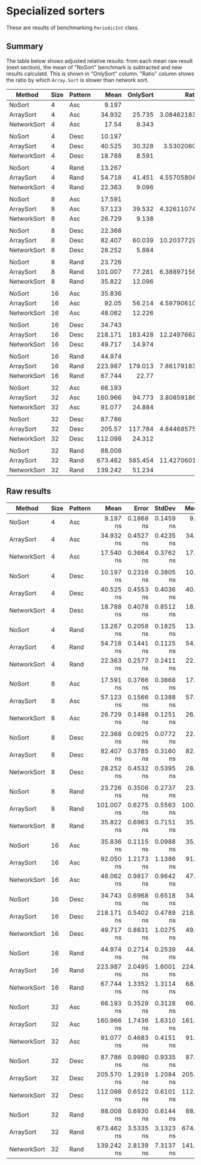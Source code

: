 # Specialized sorters

These are results of benchmarking `PeriodicInt` class.

## Summary

The table below shows adjusted relative results: from each mean raw result (next section), the mean of "NoSort" benchmark is
subtracted and new results calculatd.  This is shown in "OnlySort" column.  "Ratio" column shows the ratio by which `Array.Sort`
is slower than network sort.


|Method	        |Size	|Pattern	|Mean 	    |OnlySort   |Ratio
|-------------- |------ |---------- |----------:|----------:|----------:|
|NoSort	        |4	    |Asc	    |9.197		|           |           |
|ArraySort	    |4	    |Asc	    |34.932	    |25.735	    |3.084621839|
|NetworkSort	|4	    |Asc	    |17.54	    |8.343	    |1          |
|               |       |           |           |           |           |
|NoSort	        |4	    |Desc	    |10.197	    |	        |           |
|ArraySort	    |4	    |Desc	    |40.525	    |30.328	    |3.53020603 |
|NetworkSort	|4	    |Desc	    |18.788	    |8.591	    |1          |
|               |       |           |           |           |           |
|NoSort	        |4	    |Rand	    |13.267	    |	        |           |
|ArraySort	    |4	    |Rand	    |54.718	    |41.451	    |4.557058047|
|NetworkSort	|4	    |Rand	    |22.363	    |9.096	    |1          |
|               |       |           |           |           |           |
|NoSort	        |8	    |Asc	    |17.591	    |	        |           |
|ArraySort	    |8	    |Asc	    |57.123	    |39.532	    |4.326110746|
|NetworkSort	|8	    |Asc	    |26.729	    |9.138	    |1          |
|               |       |           |           |           |           |
|NoSort	        |8	    |Desc	    |22.368	    |	        |           |
|ArraySort	    |8	    |Desc	    |82.407	    |60.039	    |10.20377294|
|NetworkSort	|8	    |Desc	    |28.252	    |5.884	    |1          |
|               |       |           |           |           |           |
|NoSort	        |8	    |Rand	    |23.726	    |	        |           |
|ArraySort	    |8	    |Rand	    |101.007    |77.281	    |6.388971561|
|NetworkSort	|8	    |Rand	    |35.822	    |12.096	    |1          |
|               |       |           |           |           |           |
|NoSort	        |16	    |Asc	    |35.836	    |	        |           |
|ArraySort	    |16	    |Asc	    |92.05	    |56.214	    |4.597906102|
|NetworkSort	|16	    |Asc	    |48.062	    |12.226	    |1          |
|               |       |           |           |           |           |
|NoSort	        |16	    |Desc	    |34.743	    |	        |           |
|ArraySort	    |16	    |Desc	    |218.171    |183.428	|12.24976626|
|NetworkSort	|16	    |Desc	    |49.717	    |14.974	    |1          |
|               |       |           |           |           |           |
|NoSort	        |16	    |Rand	    |44.974	    |	        |           |
|ArraySort	    |16	    |Rand	    |223.987    |179.013	|7.861791831|
|NetworkSort	|16	    |Rand	    |67.744	    |22.77	    |1          |
|               |       |           |           |           |           |
|NoSort	        |32	    |Asc	    |66.193	    |	        |           |
|ArraySort	    |32	    |Asc	    |160.966    |94.773	    |3.808591866|
|NetworkSort	|32	    |Asc	    |91.077	    |24.884	    |1          |
|               |       |           |           |           |           |
|NoSort	        |32	    |Desc	    |87.786	    |	        |           |
|ArraySort	    |32	    |Desc	    |205.57	    |117.784	|4.844685752|
|NetworkSort	|32	    |Desc	    |112.098    |24.312	    |1          |
|               |       |           |           |           |           |
|NoSort	        |32	    |Rand	    |88.008	    |	        |           |
|ArraySort	    |32	    |Rand	    |673.462    |585.454	|11.42706016|
|NetworkSort	|32	    |Rand	    |139.242    |51.234	    |1          |

## Raw results

|      Method | Size | Pattern |       Mean |     Error |    StdDev |     Median | Ratio | RatioSD |
|------------ |----- |-------- |-----------:|----------:|----------:|-----------:|------:|--------:|
|      NoSort |    4 |     Asc |   9.197 ns | 0.1868 ns | 0.1459 ns |   9.259 ns |  1.00 |    0.00 |
|   ArraySort |    4 |     Asc |  34.932 ns | 0.4527 ns | 0.4235 ns |  34.855 ns |  3.79 |    0.09 |
| NetworkSort |    4 |     Asc |  17.540 ns | 0.3664 ns | 0.3762 ns |  17.441 ns |  1.91 |    0.05 |
|             |      |         |            |           |           |            |       |         |
|      NoSort |    4 |    Desc |  10.197 ns | 0.2316 ns | 0.3805 ns |  10.106 ns |  1.00 |    0.00 |
|   ArraySort |    4 |    Desc |  40.525 ns | 0.4553 ns | 0.4036 ns |  40.484 ns |  3.94 |    0.19 |
| NetworkSort |    4 |    Desc |  18.788 ns | 0.4078 ns | 0.8512 ns |  18.410 ns |  1.85 |    0.09 |
|             |      |         |            |           |           |            |       |         |
|      NoSort |    4 |    Rand |  13.267 ns | 0.2058 ns | 0.1825 ns |  13.275 ns |  1.00 |    0.00 |
|   ArraySort |    4 |    Rand |  54.718 ns | 0.1441 ns | 0.1125 ns |  54.701 ns |  4.12 |    0.06 |
| NetworkSort |    4 |    Rand |  22.363 ns | 0.2577 ns | 0.2411 ns |  22.432 ns |  1.69 |    0.03 |
|             |      |         |            |           |           |            |       |         |
|      NoSort |    8 |     Asc |  17.591 ns | 0.3766 ns | 0.3868 ns |  17.394 ns |  1.00 |    0.00 |
|   ArraySort |    8 |     Asc |  57.123 ns | 0.1566 ns | 0.1388 ns |  57.121 ns |  3.24 |    0.07 |
| NetworkSort |    8 |     Asc |  26.729 ns | 0.1498 ns | 0.1251 ns |  26.722 ns |  1.51 |    0.04 |
|             |      |         |            |           |           |            |       |         |
|      NoSort |    8 |    Desc |  22.368 ns | 0.0925 ns | 0.0772 ns |  22.356 ns |  1.00 |    0.00 |
|   ArraySort |    8 |    Desc |  82.407 ns | 0.3785 ns | 0.3160 ns |  82.470 ns |  3.68 |    0.02 |
| NetworkSort |    8 |    Desc |  28.252 ns | 0.4532 ns | 0.5395 ns |  28.011 ns |  1.27 |    0.03 |
|             |      |         |            |           |           |            |       |         |
|      NoSort |    8 |    Rand |  23.726 ns | 0.3506 ns | 0.2737 ns |  23.764 ns |  1.00 |    0.00 |
|   ArraySort |    8 |    Rand | 101.007 ns | 0.6275 ns | 0.5563 ns | 100.972 ns |  4.25 |    0.06 |
| NetworkSort |    8 |    Rand |  35.822 ns | 0.6963 ns | 0.7151 ns |  35.648 ns |  1.51 |    0.03 |
|             |      |         |            |           |           |            |       |         |
|      NoSort |   16 |     Asc |  35.836 ns | 0.1115 ns | 0.0988 ns |  35.852 ns |  1.00 |    0.00 |
|   ArraySort |   16 |     Asc |  92.050 ns | 1.2173 ns | 1.1386 ns |  91.701 ns |  2.57 |    0.03 |
| NetworkSort |   16 |     Asc |  48.062 ns | 0.9817 ns | 0.9642 ns |  47.609 ns |  1.34 |    0.03 |
|             |      |         |            |           |           |            |       |         |
|      NoSort |   16 |    Desc |  34.743 ns | 0.6968 ns | 0.6518 ns |  34.444 ns |  1.00 |    0.00 |
|   ArraySort |   16 |    Desc | 218.171 ns | 0.5402 ns | 0.4789 ns | 218.239 ns |  6.27 |    0.12 |
| NetworkSort |   16 |    Desc |  49.717 ns | 0.8631 ns | 1.0275 ns |  49.247 ns |  1.44 |    0.04 |
|             |      |         |            |           |           |            |       |         |
|      NoSort |   16 |    Rand |  44.974 ns | 0.2714 ns | 0.2539 ns |  44.923 ns |  1.00 |    0.00 |
|   ArraySort |   16 |    Rand | 223.987 ns | 2.0495 ns | 1.6001 ns | 224.106 ns |  4.98 |    0.04 |
| NetworkSort |   16 |    Rand |  67.744 ns | 1.3352 ns | 1.3114 ns |  68.121 ns |  1.51 |    0.03 |
|             |      |         |            |           |           |            |       |         |
|      NoSort |   32 |     Asc |  66.193 ns | 0.3529 ns | 0.3128 ns |  66.253 ns |  1.00 |    0.00 |
|   ArraySort |   32 |     Asc | 160.966 ns | 1.7436 ns | 1.6310 ns | 161.082 ns |  2.43 |    0.03 |
| NetworkSort |   32 |     Asc |  91.077 ns | 0.4683 ns | 0.4151 ns |  91.144 ns |  1.38 |    0.01 |
|             |      |         |            |           |           |            |       |         |
|      NoSort |   32 |    Desc |  87.786 ns | 0.9980 ns | 0.9335 ns |  87.555 ns |  1.00 |    0.00 |
|   ArraySort |   32 |    Desc | 205.570 ns | 1.2919 ns | 1.2084 ns | 205.687 ns |  2.34 |    0.02 |
| NetworkSort |   32 |    Desc | 112.098 ns | 0.6522 ns | 0.6101 ns | 112.078 ns |  1.28 |    0.02 |
|             |      |         |            |           |           |            |       |         |
|      NoSort |   32 |    Rand |  88.008 ns | 0.6930 ns | 0.6144 ns |  88.027 ns |  1.00 |    0.00 |
|   ArraySort |   32 |    Rand | 673.462 ns | 3.5335 ns | 3.1323 ns | 674.029 ns |  7.65 |    0.06 |
| NetworkSort |   32 |    Rand | 139.242 ns | 2.8139 ns | 7.3137 ns | 141.198 ns |  1.55 |    0.06 |

